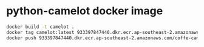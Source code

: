 # python-camelot docker image

```sh
docker build -t camelot .
docker tag camelot:latest 933397847440.dkr.ecr.ap-southeast-2.amazonaws.com/coffe-camel-1eif6efya2jeh:latest
docker push 933397847440.dkr.ecr.ap-southeast-2.amazonaws.com/coffe-camel-1eif6efya2jeh:latest
```
